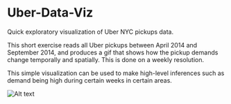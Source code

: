 # Uber-Data-Viz
Quick exploratory visualization of Uber NYC pickups data.

This short exercise reads all Uber pickups between April 2014 and September 2014, and produces a gif that shows how the pickup demands change temporally and spatially. This is done on a weekly resolution.

This simple visualization can be used to make high-level inferences such as demand being high during certain weeks in certain areas.

![Alt text](nyc_uber_pickups.gif)
